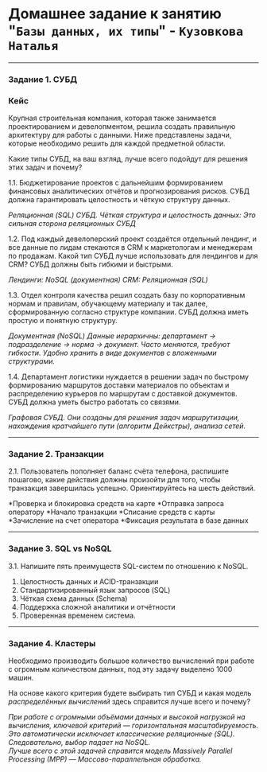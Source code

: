 # Домашнее задание к занятию "`Базы данных, их типы`" - `Кузовкова Наталья`

---

### Задание 1. СУБД

### Кейс
Крупная строительная компания, которая также занимается проектированием и девелопментом, решила создать 
правильную архитектуру для работы с данными. Ниже представлены задачи, которые необходимо решить для
каждой предметной области. 

Какие типы СУБД, на ваш взгляд, лучше всего подойдут для решения этих задач и почему? 
 
1.1. Бюджетирование проектов с дальнейшим формированием финансовых аналитических отчётов и прогнозирования рисков.
СУБД должна гарантировать целостность и чёткую структуру данных.

*Реляционная (SQL) СУБД. Чёткая структура и целостность данных: Это сильная сторона реляционных СУБД*

1.2. Под каждый девелоперский проект создаётся отдельный лендинг, и все данные по лидам стекаются в CRM к 
маркетологам и менеджерам по продажам. Какой тип СУБД лучше использовать для лендингов и для CRM? 
СУБД должны быть гибкими и быстрыми.

*Лендинги: NoSQL (документная) CRM: Реляционная (SQL)*

1.3. Отдел контроля качества решил создать базу по корпоративным нормам и правилам, обучающему материалу 
и так далее, сформированную согласно структуре компании. СУБД должна иметь простую и понятную структуру.

*Документная (NoSQL) Данные иерархичны: департамент → подразделение → норма → документ. Часто меняются, требуют гибкости.
Удобно хранить в виде документов с вложенными структурами.*

1.4. Департамент логистики нуждается в решении задач по быстрому формированию маршрутов доставки материалов 
по объектам и распределению курьеров по маршрутам с доставкой документов. СУБД должна уметь быстро работать
со связями.

*Графовая СУБД. Они созданы для решения задач маршрутизации, нахождения кратчайшего пути (алгоритм Дейкстры), анализа сетей.*

---

### Задание 2. Транзакции

2.1. Пользователь пополняет баланс счёта телефона, распишите пошагово, какие действия должны произойти для того, чтобы 
транзакция завершилась успешно. Ориентируйтесь на шесть действий.

*Проверка и блокировка средств на карте
*Отправка запроса оператору
*Начало транзакции
*Списание средств с карты
*Зачисление на счет оператора
*Фиксация результата в базе данных 

---

### Задание 3. SQL vs NoSQL

3.1. Напишите пять преимуществ SQL-систем по отношению к NoSQL. 

1. Целостность данных и ACID-транзакции
2. Стандартизированный язык запросов (SQL)
3. Чёткая схема данных (Schema)
4. Поддержка сложной аналитики и отчётности
5. Проверенная временем система.



---

### Задание 4. Кластеры

Необходимо производить большое количество вычислений при работе с огромным количеством данных, под эту задачу 
выделено 1000 машин. 

На основе какого критерия будете выбирать тип СУБД и какая модель *распределённых вычислений* 
здесь справится лучше всего и почему?

*При работе с огромными объёмами данных и высокой нагрузкой на вычисления, ключевой критерий — горизонтальная масштабируемость.   
Это автоматически исключает классические реляционные (SQL). Следовательно, выбор падает на NoSQL.  
Лучше всего с этой задачей справится модель Massively Parallel Processing (MPP) — Массово-параллельная обработка.*


